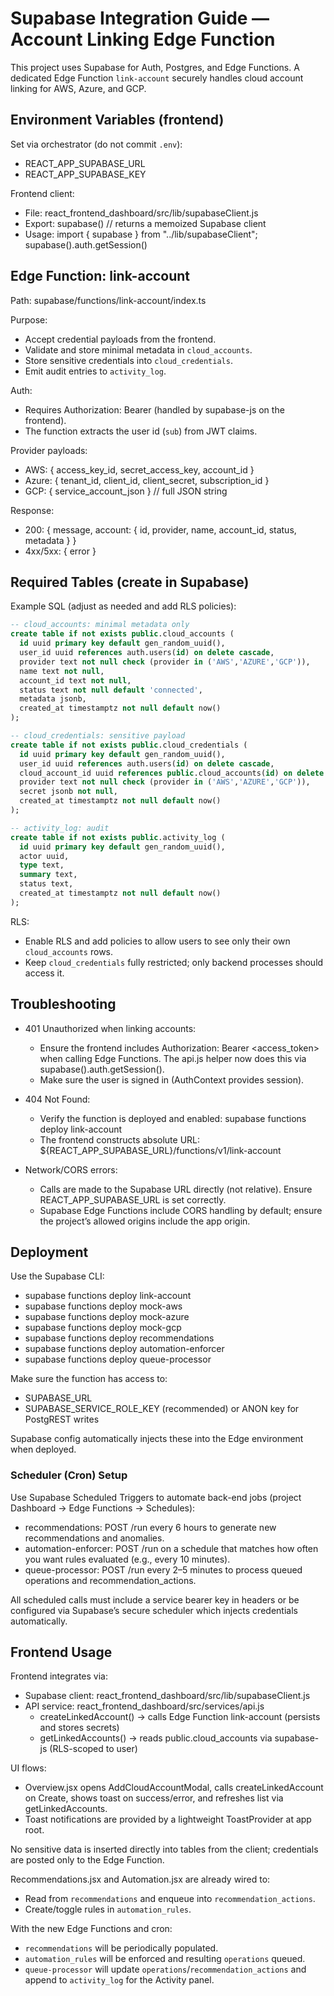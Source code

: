 # Supabase Integration Guide — Account Linking Edge Function

This project uses Supabase for Auth, Postgres, and Edge Functions. A dedicated Edge Function `link-account` securely handles cloud account linking for AWS, Azure, and GCP.

## Environment Variables (frontend)
Set via orchestrator (do not commit `.env`):
- REACT_APP_SUPABASE_URL
- REACT_APP_SUPABASE_KEY

Frontend client:
- File: react_frontend_dashboard/src/lib/supabaseClient.js
- Export: supabase() // returns a memoized Supabase client
- Usage: import { supabase } from "../lib/supabaseClient"; supabase().auth.getSession()

## Edge Function: link-account
Path: supabase/functions/link-account/index.ts

Purpose:
- Accept credential payloads from the frontend.
- Validate and store minimal metadata in `cloud_accounts`.
- Store sensitive credentials into `cloud_credentials`.
- Emit audit entries to `activity_log`.

Auth:
- Requires Authorization: Bearer <Supabase JWT> (handled by supabase-js on the frontend).
- The function extracts the user id (`sub`) from JWT claims.

Provider payloads:
- AWS: { access_key_id, secret_access_key, account_id }
- Azure: { tenant_id, client_id, client_secret, subscription_id }
- GCP: { service_account_json } // full JSON string

Response:
- 200: { message, account: { id, provider, name, account_id, status, metadata } }
- 4xx/5xx: { error }

## Required Tables (create in Supabase)
Example SQL (adjust as needed and add RLS policies):

```sql
-- cloud_accounts: minimal metadata only
create table if not exists public.cloud_accounts (
  id uuid primary key default gen_random_uuid(),
  user_id uuid references auth.users(id) on delete cascade,
  provider text not null check (provider in ('AWS','AZURE','GCP')),
  name text not null,
  account_id text not null,
  status text not null default 'connected',
  metadata jsonb,
  created_at timestamptz not null default now()
);

-- cloud_credentials: sensitive payload
create table if not exists public.cloud_credentials (
  id uuid primary key default gen_random_uuid(),
  user_id uuid references auth.users(id) on delete cascade,
  cloud_account_id uuid references public.cloud_accounts(id) on delete cascade,
  provider text not null check (provider in ('AWS','AZURE','GCP')),
  secret jsonb not null,
  created_at timestamptz not null default now()
);

-- activity_log: audit
create table if not exists public.activity_log (
  id uuid primary key default gen_random_uuid(),
  actor uuid,
  type text,
  summary text,
  status text,
  created_at timestamptz not null default now()
);
```

RLS:
- Enable RLS and add policies to allow users to see only their own `cloud_accounts` rows.
- Keep `cloud_credentials` fully restricted; only backend processes should access it.

## Troubleshooting

- 401 Unauthorized when linking accounts:
  - Ensure the frontend includes Authorization: Bearer <access_token> when calling Edge Functions. The api.js helper now does this via supabase().auth.getSession().
  - Make sure the user is signed in (AuthContext provides session).

- 404 Not Found:
  - Verify the function is deployed and enabled: supabase functions deploy link-account
  - The frontend constructs absolute URL: ${REACT_APP_SUPABASE_URL}/functions/v1/link-account

- Network/CORS errors:
  - Calls are made to the Supabase URL directly (not relative). Ensure REACT_APP_SUPABASE_URL is set correctly.
  - Supabase Edge Functions include CORS handling by default; ensure the project’s allowed origins include the app origin.

## Deployment
Use the Supabase CLI:
- supabase functions deploy link-account
- supabase functions deploy mock-aws
- supabase functions deploy mock-azure
- supabase functions deploy mock-gcp
- supabase functions deploy recommendations
- supabase functions deploy automation-enforcer
- supabase functions deploy queue-processor

Make sure the function has access to:
- SUPABASE_URL
- SUPABASE_SERVICE_ROLE_KEY (recommended) or ANON key for PostgREST writes

Supabase config automatically injects these into the Edge environment when deployed.

### Scheduler (Cron) Setup
Use Supabase Scheduled Triggers to automate back-end jobs (project Dashboard → Edge Functions → Schedules):
- recommendations: POST /run every 6 hours to generate new recommendations and anomalies.
- automation-enforcer: POST /run on a schedule that matches how often you want rules evaluated (e.g., every 10 minutes).
- queue-processor: POST /run every 2–5 minutes to process queued operations and recommendation_actions.

All scheduled calls must include a service bearer key in headers or be configured via Supabase’s secure scheduler which injects credentials automatically.

## Frontend Usage
Frontend integrates via:
- Supabase client: react_frontend_dashboard/src/lib/supabaseClient.js
- API service: react_frontend_dashboard/src/services/api.js
  - createLinkedAccount() -> calls Edge Function link-account (persists and stores secrets)
  - getLinkedAccounts() -> reads public.cloud_accounts via supabase-js (RLS-scoped to user)

UI flows:
- Overview.jsx opens AddCloudAccountModal, calls createLinkedAccount on Create, shows toast on success/error, and refreshes list via getLinkedAccounts.
- Toast notifications are provided by a lightweight ToastProvider at app root.

No sensitive data is inserted directly into tables from the client; credentials are posted only to the Edge Function.

Recommendations.jsx and Automation.jsx are already wired to:
- Read from `recommendations` and enqueue into `recommendation_actions`.
- Create/toggle rules in `automation_rules`.

With the new Edge Functions and cron:
- `recommendations` will be periodically populated.
- `automation_rules` will be enforced and resulting `operations` queued.
- `queue-processor` will update `operations`/`recommendation_actions` and append to `activity_log` for the Activity panel.

